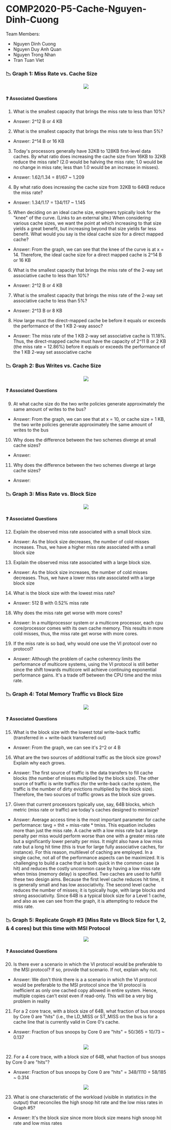 # COMP2020-P5-Cache-Nguyen-Dinh-Cuong
Team Members:
- Nguyen Dinh Cuong
- Nguyen Duy Anh Quan
- Nguyen Trong Nhan
- Tran Tuan Viet
### :chart_with_downwards_trend: Graph 1: Miss Rate vs. Cache Size
<p align="center">
  <img src="https://user-images.githubusercontent.com/84661482/151161395-18ff7e0e-5a57-4583-b1db-99ab5e8b46b3.png">
</p>

#### :question: Associated Questions
1. What is the smallest capacity that brings the miss rate to less than 10%? 
- Answer: 2^12 B or 4 KB
2. What is the smallest capacity that brings the miss rate to less than 5%?
- Answer: 2^14 B or 16 KB
3. Today's processors generally have 32KB to 128KB first-level data caches. By what ratio does increasing the cache size from 16KB to 32KB reduce the miss rate? (2.0 would be halving the miss rate; 1.0 would be no change in miss rate; less than 1.0 would be an increase in misses).
- Answer: 1.62/1.34 = 81/67 ~ 1.209
4. By what ratio does increasing the cache size from 32KB to 64KB reduce the miss rate?
- Answer: 1.34/1.17 = 134/117 ~ 1.145
5. When deciding on an ideal cache size, engineers typically look for the "knee" of the curve. (Links to an external site.) When considering various cache sizes, we want the point at which increasing to that size yields a great benefit, but increasing beyond that size yields far less benefit. What would you say is the ideal cache size for a direct mapped cache? 
- Answer: From the graph, we can see that the knee of the curve is at x = 14. Therefore, the ideal cache size for a direct mapped cache is 2^14 B or 16 KB
6. What is the smallest capacity that brings the miss rate of the 2-way set associative cache to less than 10%?
- Answer: 2^12 B or 4 KB
7. What is the smallest capacity that brings the miss rate of the 2-way set associative cache to less than 5%?
- Answer: 2^13 B or 8 KB
8. How large must the direct-mapped cache be before it equals or exceeds the performance of the 1 KB 2-way assoc?
- Answer: The miss rate of the 1 KB 2-way set associative cache is 11.18%. Thus, the direct-mapped cache must have the capacity of 2^11 B or 2 KB (the miss rate = 12.86%) before it equals or exceeds the performance of the 1 KB 2-way set associative cache

### :chart_with_downwards_trend: Graph 2: Bus Writes vs. Cache Size
<p align="center">
  <img src="https://user-images.githubusercontent.com/84661482/151166658-37b368eb-caa9-46c3-84cc-0aa6cf763aba.png">
</p>

#### :question: Associated Questions
9. At what cache size do the two write policies generate approximately the same amount of writes to the bus?
- Answer: From the graph, we can see that at x = 10, or cache size = 1 KB, the two write policies generate approximately the same amount of writes to the bus
10. Why does the difference between the two schemes diverge at small cache sizes?
- Answer:
11. Why does the difference between the two schemes diverge at large cache sizes?
- Answer:

### :chart_with_downwards_trend: Graph 3: Miss Rate vs. Block Size
<p align="center">
  <img src="https://user-images.githubusercontent.com/84661482/151237307-ac96285e-f94a-45f3-982a-79db45c43241.png">
</p>

#### :question: Associated Questions
12. Explain the observed miss rate associated with a small block size.
- Answer: As the block size decreases, the number of cold misses increases. Thus, we have a higher miss rate associated with a small block size
13. Explain the observed miss rate associated with a large block size.
- Answer: As the block size increases, the number of cold misses decreases. Thus, we have a lower miss rate associated with a large block size
14. What is the block size with the lowest miss rate?
- Answer: 512 B with 0.52% miss rate
18. Why does the miss rate get worse with more cores?
- Answer: In a multiprocessor system or a multicore processor, each cpu core/processor comes with its own cache memory. This results in more cold misses, thus, the miss rate get worse with more cores.
19. If the miss rate is so bad, why would one use the VI protocol over no protocol?
- Answer: Although the problem of cache coherency limits the performance of multicore systems, using the VI protocol is still better since the shift towards multicore will achieve continuing exponential performance gains. It's a trade off between the CPU time and the miss rate.

### :chart_with_downwards_trend: Graph 4: Total Memory Traffic vs Block Size
<p align="center">
  <img src="https://user-images.githubusercontent.com/84661482/151290015-ff03abfd-25e6-4248-bf1b-04afa1525b99.png">
</p>

#### :question: Associated Questions
15. What is the block size with the lowest total write-back traffic (transferred in + write-back transferred out)
- Answer: From the graph, we can see it's 2^2 or 4 B
16. What are the two sources of additional traffic as the block size grows? Explain why each grows.
- Answer: The first source of traffic is the data transfers to fill cache blocks (the number of misses multiplied by the block size). The other source of traffic is write traffics (for the write-back cache system, the traffic is the number of dirty evictions multiplied by the block size). Therefore, the two sources of traffic grows as the block size grows.
17. Given that current processors typically use, say, 64B blocks, which metric (miss rate or traffic) are today's caches designed to minimize?
- Answer: Average access time is the most important parameter for cache performance: tavg = thit + miss-rate * tmiss. This equation includes more than just the miss rate. A cache with a low miss rate but a large penalty per miss would perform worse than one with a greater miss rate but a significantly lower penalty per miss. It might also have a low miss rate but a long hit time (this is true for large fully associative caches, for instance). For this reason, multilevel of caching are employed. In a single cache, not all of the performance aspects can be maximized. It is challenging to build a cache that is both quick in the common case (a hit) and reduces the costly uncommon case by having a low miss rate when tmiss (memory delay) is specified. Two caches are used to fulfill these two design aims. Because the first level cache reduces hit time, it is generally small and has low associativity. The second level cache reduces the number of misses; it is typically huge, with large blocks and strong associativity. Since 64B is a typical block size for a Level 1 cache, and also as we can see from the graph, it is attempting to reduce the miss rate.

### :chart_with_downwards_trend: Graph 5: Replicate Graph #3 (Miss Rate vs Block Size for 1, 2, & 4 cores) but this time with MSI Protocol
<p align="center">
  <img src="https://user-images.githubusercontent.com/84661482/151241814-99a6246b-e530-4108-a801-c73059c91842.png">
</p>

#### :question: Associated Questions
20. Is there ever a scenario in which the VI protocol would be preferable to the MSI protocol? If so, provide that scenario. If not, explain why not.
- Answer: We don't think there is a a scenario in which the VI protocol would be preferable to the MSI protocol since the VI protocol is inefficient as only one cached copy allowed in entire system. Hence, multiple copies can’t exist even if read-only. This will be a very big problem in reality
21. For a 2 core trace, with a block size of 64B, what fraction of bus snoops by Core 0 are "hits" (i.e., the LD_MISS or ST_MISS on the bus is for a cache line that is currently valid in Core 0's cache.
- Answer: Fraction of bus snoops by Core 0 are "hits" = 50/365 = 10/73 ~ 0.137
<p align="center">
  <img src="https://user-images.githubusercontent.com/84661482/151306930-2f19e698-79c1-49ea-872f-4079d8eb5278.png">
</p>
22. For a 4 core trace, with a block size of 64B, what fraction of bus snoops by Core 0 are "hits"?

- Answer: Fraction of bus snoops by Core 0 are "hits" = 348/1110 = 58/185 ~ 0.314
<p align="center">
  <img src="https://user-images.githubusercontent.com/84661482/151307245-46376f37-5977-4f15-809c-9288dd875ab6.png">
</p>

23. What is one characteristic of the workload (visible in statistics in the output) that reconciles the high snoop hit rate and the low miss rates in Graph #5?
- Answer: It's the block size since more block size means high snoop hit rate and low miss rates



